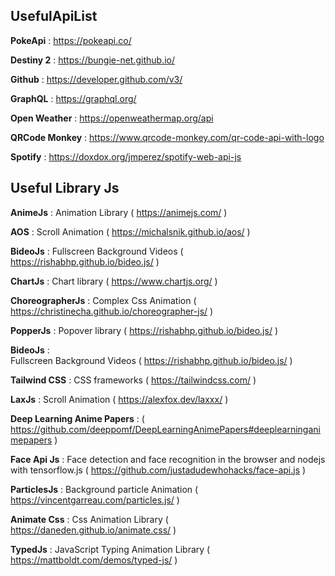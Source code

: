 ## UsefulApiList

**PokeApi** : https://pokeapi.co/

**Destiny 2** : https://bungie-net.github.io/

**Github** : https://developer.github.com/v3/

**GraphQL** : https://graphql.org/

**Open Weather** : https://openweathermap.org/api

**QRCode Monkey** : https://www.qrcode-monkey.com/qr-code-api-with-logo

**Spotify** : https://doxdox.org/jmperez/spotify-web-api-js


## Useful Library Js

**AnimeJs** : 
Animation Library ( https://animejs.com/ )

**AOS** : 
Scroll Animation ( https://michalsnik.github.io/aos/ )

**BideoJs** : 
Fullscreen Background Videos ( https://rishabhp.github.io/bideo.js/ )

**ChartJs** : 
Chart library ( https://www.chartjs.org/ )

**ChoreographerJs** : 
Complex Css Animation ( https://christinecha.github.io/choreographer-js/ )

**PopperJs** : 
Popover library ( https://rishabhp.github.io/bideo.js/ )

**BideoJs** : <br>
Fullscreen Background Videos ( https://rishabhp.github.io/bideo.js/ )

**Tailwind CSS** : 
CSS frameworks ( https://tailwindcss.com/ )

**LaxJs** : 
Scroll Animation ( https://alexfox.dev/laxxx/ )

**Deep Learning Anime Papers** : ( https://github.com/deeppomf/DeepLearningAnimePapers#deeplearninganimepapers )

**Face Api Js** : 
Face detection and face recognition in the browser and nodejs with tensorflow.js
( https://github.com/justadudewhohacks/face-api.js )

**ParticlesJs** : 
Background particle Animation ( https://vincentgarreau.com/particles.js/ )

**Animate Css** : 
Css Animation Library ( https://daneden.github.io/animate.css/ )

**TypedJs** : 
JavaScript Typing Animation Library ( https://mattboldt.com/demos/typed-js/ )